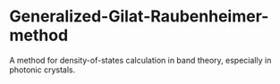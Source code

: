 # Generalized-Gilat-Raubenheimer-method
A method for density-of-states calculation in band theory, especially in photonic crystals.
